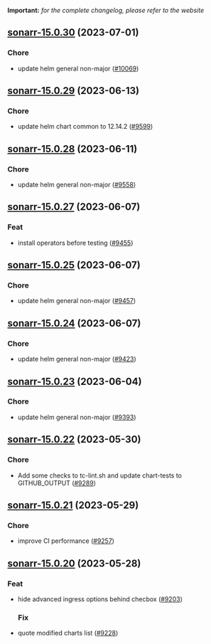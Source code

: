 **Important:**
*for the complete changelog, please refer to the website*




## [sonarr-15.0.30](https://github.com/truecharts/charts/compare/sonarr-15.0.29...sonarr-15.0.30) (2023-07-01)

### Chore

- update helm general non-major ([#10069](https://github.com/truecharts/charts/issues/10069))
  
  


## [sonarr-15.0.29](https://github.com/truecharts/charts/compare/sonarr-15.0.28...sonarr-15.0.29) (2023-06-13)

### Chore

- update helm chart common to 12.14.2 ([#9599](https://github.com/truecharts/charts/issues/9599))
  
  


## [sonarr-15.0.28](https://github.com/truecharts/charts/compare/sonarr-15.0.27...sonarr-15.0.28) (2023-06-11)

### Chore

- update helm general non-major ([#9558](https://github.com/truecharts/charts/issues/9558))
  
  


## [sonarr-15.0.27](https://github.com/truecharts/charts/compare/sonarr-15.0.25...sonarr-15.0.27) (2023-06-07)

### Feat

- install operators before testing ([#9455](https://github.com/truecharts/charts/issues/9455))
  
  


## [sonarr-15.0.25](https://github.com/truecharts/charts/compare/sonarr-15.0.24...sonarr-15.0.25) (2023-06-07)

### Chore

- update helm general non-major ([#9457](https://github.com/truecharts/charts/issues/9457))
  
  


## [sonarr-15.0.24](https://github.com/truecharts/charts/compare/sonarr-15.0.23...sonarr-15.0.24) (2023-06-07)

### Chore

- update helm general non-major ([#9423](https://github.com/truecharts/charts/issues/9423))
  
  


## [sonarr-15.0.23](https://github.com/truecharts/charts/compare/sonarr-15.0.22...sonarr-15.0.23) (2023-06-04)

### Chore

- update helm general non-major ([#9393](https://github.com/truecharts/charts/issues/9393))
  
  


## [sonarr-15.0.22](https://github.com/truecharts/charts/compare/sonarr-15.0.21...sonarr-15.0.22) (2023-05-30)

### Chore

- Add some checks to tc-lint.sh and update chart-tests to GITHUB_OUTPUT ([#9289](https://github.com/truecharts/charts/issues/9289))
  
  


## [sonarr-15.0.21](https://github.com/truecharts/charts/compare/sonarr-15.0.20...sonarr-15.0.21) (2023-05-29)

### Chore

- improve CI performance ([#9257](https://github.com/truecharts/charts/issues/9257))
  
  


## [sonarr-15.0.20](https://github.com/truecharts/charts/compare/sonarr-15.0.19...sonarr-15.0.20) (2023-05-28)

### Feat

- hide advanced ingress options behind checbox ([#9203](https://github.com/truecharts/charts/issues/9203))
  
  ### Fix

- quote modified charts list ([#9228](https://github.com/truecharts/charts/issues/9228))
  
  

